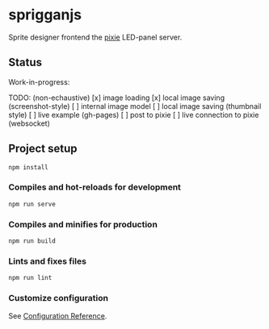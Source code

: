 # sprigganjs

Sprite designer frontend the [pixie](https://github.com/cagedev/pixie) LED-panel server.

## Status

Work-in-progress:

TODO: (non-echaustive)
[x] image loading
[x] local image saving (screenshot-style)
[ ] internal image model
[ ] local image saving (thumbnail style)
[ ] live example (gh-pages)
[ ] post to pixie
[ ] live connection to pixie (websocket)


## Project setup
```
npm install
```

### Compiles and hot-reloads for development
```
npm run serve
```

### Compiles and minifies for production
```
npm run build
```

### Lints and fixes files
```
npm run lint
```

### Customize configuration
See [Configuration Reference](https://cli.vuejs.org/config/).
